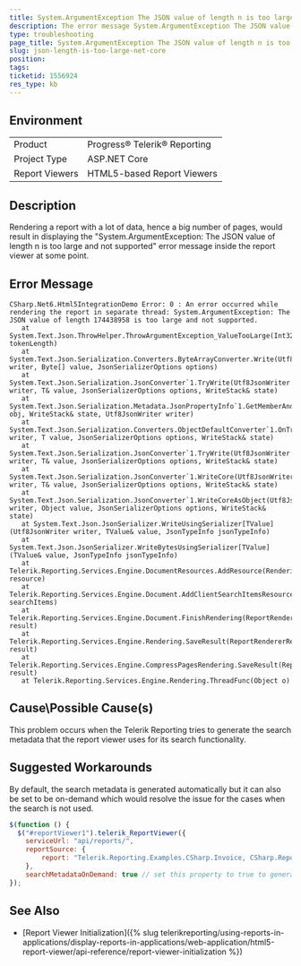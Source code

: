 ```yaml
---
title: System.ArgumentException The JSON value of length n is too large and not supported
description: The error message System.ArgumentException The JSON value of length n is too large and not supported is displayed in the report viewer 
type: troubleshooting
page_title: System.ArgumentException The JSON value of length n is too large and not supported
slug: json-length-is-too-large-net-core
position: 
tags: 
ticketid: 1556924
res_type: kb
---
```


## Environment
<table>
	<tbody>
		<tr>
			<td>Product</td>
			<td>Progress® Telerik® Reporting</td>
		</tr>
		<tr>
			<td>Project Type</td>
			<td>ASP.NET Core</td>
		</tr>
		<tr>
			<td>Report Viewers</td>
			<td>HTML5-based Report Viewers</td>
		</tr>
	</tbody>
</table>


## Description

Rendering a report with a lot of data, hence a big number of pages, would result in displaying the "System.ArgumentException: The JSON value of length n is too large and not supported" error message inside the report viewer at some point.

## Error Message

````
CSharp.Net6.Html5IntegrationDemo Error: 0 : An error occurred while rendering the report in separate thread: System.ArgumentException: The JSON value of length 174438958 is too large and not supported.
   at System.Text.Json.ThrowHelper.ThrowArgumentException_ValueTooLarge(Int32 tokenLength)
   at System.Text.Json.Serialization.Converters.ByteArrayConverter.Write(Utf8JsonWriter writer, Byte[] value, JsonSerializerOptions options)
   at System.Text.Json.Serialization.JsonConverter`1.TryWrite(Utf8JsonWriter writer, T& value, JsonSerializerOptions options, WriteStack& state)
   at System.Text.Json.Serialization.Metadata.JsonPropertyInfo`1.GetMemberAndWriteJson(Object obj, WriteStack& state, Utf8JsonWriter writer)
   at System.Text.Json.Serialization.Converters.ObjectDefaultConverter`1.OnTryWrite(Utf8JsonWriter writer, T value, JsonSerializerOptions options, WriteStack& state)
   at System.Text.Json.Serialization.JsonConverter`1.TryWrite(Utf8JsonWriter writer, T& value, JsonSerializerOptions options, WriteStack& state)
   at System.Text.Json.Serialization.JsonConverter`1.WriteCore(Utf8JsonWriter writer, T& value, JsonSerializerOptions options, WriteStack& state)
   at System.Text.Json.Serialization.JsonConverter`1.WriteCoreAsObject(Utf8JsonWriter writer, Object value, JsonSerializerOptions options, WriteStack& state)
   at System.Text.Json.JsonSerializer.WriteUsingSerializer[TValue](Utf8JsonWriter writer, TValue& value, JsonTypeInfo jsonTypeInfo)
   at System.Text.Json.JsonSerializer.WriteBytesUsingSerializer[TValue](TValue& value, JsonTypeInfo jsonTypeInfo)
   at Telerik.Reporting.Services.Engine.DocumentResources.AddResource(RenderingResource resource)
   at Telerik.Reporting.Services.Engine.Document.AddClientSearchItemsResource(IList searchItems)
   at Telerik.Reporting.Services.Engine.Document.FinishRendering(ReportRendererResult result)
   at Telerik.Reporting.Services.Engine.Rendering.SaveResult(ReportRendererResult result)
   at Telerik.Reporting.Services.Engine.CompressPagesRendering.SaveResult(ReportRendererResult result)
   at Telerik.Reporting.Services.Engine.Rendering.ThreadFunc(Object o)
````

## Cause\Possible Cause(s)

This problem occurs when the Telerik Reporting tries to generate the search metadata that the report viewer uses for its search functionality.

## Suggested Workarounds

By default, the search metadata is generated automatically but it can also be set to be on-demand which would resolve the issue for the cases when the search is not used.

````js
$(function () {
  $("#reportViewer1").telerik_ReportViewer({
    serviceUrl: "api/reports/",
    reportSource: {
        report: "Telerik.Reporting.Examples.CSharp.Invoice, CSharp.ReportLibrary"
    },
    searchMetadataOnDemand: true // set this property to true to generate the search metadata only when needed
});
````
## See Also

* [Report Viewer Initialization]({% slug telerikreporting/using-reports-in-applications/display-reports-in-applications/web-application/html5-report-viewer/api-reference/report-viewer-initialization %})


